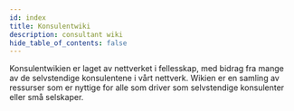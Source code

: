 ```yaml
---
id: index
title: Konsulentwiki
description: consultant wiki
hide_table_of_contents: false
---
```

Konsulentwikien er laget av nettverket i fellesskap, med bidrag fra mange av de selvstendige konsulentene i vårt nettverk. Wikien er en samling av ressurser som er nyttige for alle som driver som selvstendige konsulenter eller små selskaper.